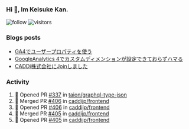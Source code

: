 ### Hi 👋, Im Keisuke Kan.

<!--
**9renpoto/9renpoto** is a ✨ _special_ ✨ repository because its `README.md` (this file) appears on your GitHub profile.

Here are some ideas to get you started:

- 🔭 I’m currently working on ...
- 🌱 I’m currently learning ...
- 👯 I’m looking to collaborate on ...
- 🤔 I’m looking for help with ...
- 💬 Ask me about ...
- 📫 How to reach me: ...
- 😄 Pronouns: ...
- ⚡ Fun fact: ...
-->

![follow](https://img.shields.io/github/followers/9renpoto?label=Follow&style=social)
![visitors](https://komarev.com/ghpvc/?username=9renpoto&label=Profile%20views&color=0e75b6&style=flat)

### Blogs posts

<!-- BLOG-POST-LIST:START -->
- [GA4でユーザープロパティを使う](https://9renpoto.dev/2021/02/21/google-analytics-4-user-properties/)
- [GoogleAnalytics 4でカスタムディメンションが設定できておらずハマる](https://9renpoto.dev/2021/02/13/google-analytics-4/)
- [CADDi株式会社にJoinしました](https://9renpoto.dev/2020/12/05/join/)
<!-- BLOG-POST-LIST:END -->

### Activity

<!--START_SECTION:activity-->
1. 💪 Opened PR [#337](https://github.com/taion/graphql-type-json/pull/337) in [taion/graphql-type-json](https://github.com/taion/graphql-type-json)
2. 🎉 Merged PR [#406](https://github.com/caddijp/frontend/pull/406) in [caddijp/frontend](https://github.com/caddijp/frontend)
3. 💪 Opened PR [#406](https://github.com/caddijp/frontend/pull/406) in [caddijp/frontend](https://github.com/caddijp/frontend)
4. 🎉 Merged PR [#405](https://github.com/caddijp/frontend/pull/405) in [caddijp/frontend](https://github.com/caddijp/frontend)
5. 💪 Opened PR [#405](https://github.com/caddijp/frontend/pull/405) in [caddijp/frontend](https://github.com/caddijp/frontend)
<!--END_SECTION:activity-->

<!--START_SECTION:waka-->
<!--END_SECTION:waka-->